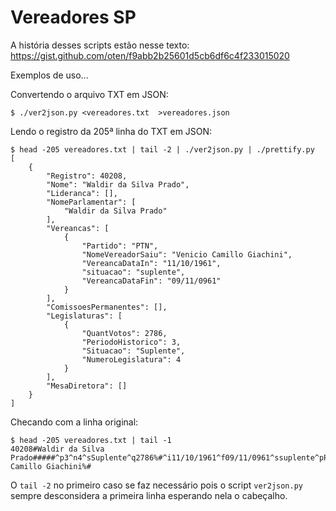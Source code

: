 # Vereadores SP

A história desses scripts estão nesse texto:
https://gist.github.com/oten/f9abb2b25601d5cb6df6c4f233015020

Exemplos de uso...

Convertendo o arquivo TXT em JSON:
```
$ ./ver2json.py <vereadores.txt  >vereadores.json
```

Lendo o registro da 205ª linha do TXT em JSON:
```
$ head -205 vereadores.txt | tail -2 | ./ver2json.py | ./prettify.py 
[
    {
        "Registro": 40208,
        "Nome": "Waldir da Silva Prado",
        "Lideranca": [],
        "NomeParlamentar": [
            "Waldir da Silva Prado"
        ],
        "Vereancas": [
            {
                "Partido": "PTN",
                "NomeVereadorSaiu": "Venicio Camillo Giachini",
                "VereancaDataIn": "11/10/1961",
                "situacao": "suplente",
                "VereancaDataFin": "09/11/0961"
            }
        ],
        "ComissoesPermanentes": [],
        "Legislaturas": [
            {
                "QuantVotos": 2786,
                "PeriodoHistorico": 3,
                "Situacao": "Suplente",
                "NumeroLegislatura": 4
            }
        ],
        "MesaDiretora": []
    }
]
```
Checando com a linha original:
```
$ head -205 vereadores.txt | tail -1 
40208#Waldir da Silva Prado#####^p3^n4^sSuplente^q2786%#^i11/10/1961^f09/11/0961^ssuplente^pPTN^bVenicio Camillo Giachini%#
```
O `tail -2` no primeiro caso se faz necessário pois o script `ver2json.py` sempre desconsidera a primeira linha esperando nela o cabeçalho.
